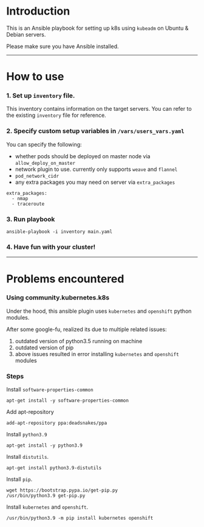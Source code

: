 # Introduction

This is an Ansible playbook for setting up k8s using `kubeadm` on Ubuntu & Debian servers.

Please make sure you have Ansible installed.

---

# How to use


### 1. Set up `inventory` file.

This inventory contains information on the target servers. You can refer to the existing `inventory` file for reference.

### 2. Specify custom setup variables in `/vars/users_vars.yaml`

You can specify the following:
* whether pods should be deployed on master node via `allow_deploy_on_master`
* network plugin to use. currently only supports `weave` and `flannel`
* `pod_network_cidr`
* any extra packages you may need on server via `extra_packages`
```
extra_packages:
  - nmap
  - traceroute
```

### 3. Run playbook
```
ansible-playbook -i inventory main.yaml
```

### 4. Have fun with your cluster!

---

# Problems encountered

### Using community.kubernetes.k8s
Under the hood, this ansible plugin uses `kubernetes` and `openshift` python modules.

After some google-fu, realized its due to multiple related issues:
1. outdated version of python3.5 running on machine
2. outdated version of pip
3. above issues resulted in error installing `kubernetes` and `openshift` modules

### Steps
Install `software-properties-common`
```
apt-get install -y software-properties-common
```

Add apt-repository
```
add-apt-repository ppa:deadsnakes/ppa
```

Install `python3.9`
```
apt-get install -y python3.9
```

Install `distutils`.
```
apt-get install python3.9-distutils 
```

Install `pip`.
```
wget https://bootstrap.pypa.io/get-pip.py
/usr/bin/python3.9 get-pip.py
```

Install `kubernetes` and `openshift`.
```
/usr/bin/python3.9 -m pip install kubernetes openshift
```